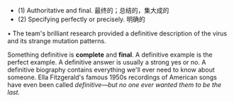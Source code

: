- (1) Authoritative and final.  最终的；总结的，集大成的
- (2) Specifying perfectly or precisely.  明确的

• The team's brilliant research provided a definitive description of the virus and its strange mutation
patterns. 

Something definitive is **complete** and **final**. A definitive example is the perfect example. A definitive answer is usually a strong yes or no. A definitive biography contains everything we'll ever need to know about someone. Ella Fitzgerald's famous 1950s recordings of American songs have even been
called *definitive—but no one ever wanted them to be the last.*
